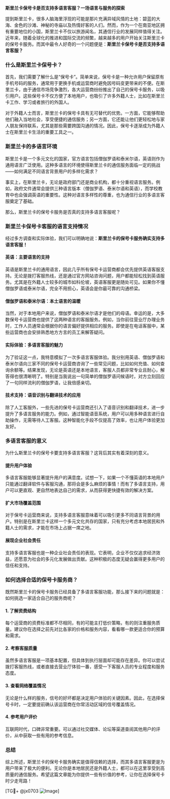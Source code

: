 **斯里兰卡保号卡是否支持多语言客服？一场语言与服务的探索**

提到斯里兰卡，很多人脑海里浮现的可能是那片充满异域风情的土地：碧蓝的大海、金色的沙滩、神秘的寺庙以及热情好客的人们。然而，作为一个在南亚地区拥有重要地位的小国，斯里兰卡不仅以旅游闻名，其通信行业的发展同样值得关注。近年来，随着全球化的推进和国际交流的频繁，越来越多的用户开始关注斯里兰卡的保号卡服务。而其中最令人好奇的一个问题便是：**斯里兰卡保号卡是否支持多语言客服？**

### 什么是斯里兰卡保号卡？

首先，我们需要了解什么是“保号卡”。简单来说，保号卡是一种允许用户保留原有手机号码的服务，通常用于更换手机或运营商时避免因号码变更带来的不便。在斯里兰卡，由于通信市场竞争激烈，各大运营商纷纷推出了自己的保号卡服务，以吸引用户。这些保号卡不仅方便了本地用户，也吸引了许多外籍人士，比如在斯里兰卡工作、学习或者旅行的外国人。

对于外籍人士而言，斯里兰卡的保号卡具有无可替代的优势。一方面，它能够帮助他们融入当地社会，享受便捷的通信服务；另一方面，它还能让他们更轻松地与家人朋友保持联系，尤其是那些需要跨国沟通的情况。因此，保号卡逐渐成为外籍人士在斯里兰卡生活的重要工具之一。

### 斯里兰卡的多语言环境

斯里兰卡是一个多元文化的国家，官方语言包括僧伽罗语和泰米尔语，英语则作为通用语言广泛使用。这种多语言的环境使得斯里兰卡的通信服务面临一定的挑战——如何满足不同语言背景用户的多样化需求？

事实上，在斯里兰卡，无论是政府部门还是商业机构，都十分重视语言服务。例如，政府文件通常会提供三种语言版本（僧伽罗语、泰米尔语和英语），而学校教育中也会强调英语的重要性。这种对语言多样性的尊重，也为通信行业的多语言客服奠定了基础。

那么，斯里兰卡的保号卡服务是否真的支持多语言客服呢？

### 斯里兰卡保号卡客服的语言支持情况

经过多方调查和实际体验，我们可以明确地说：**斯里兰卡的保号卡服务确实支持多语言客服！**

#### 英语：主要语言的支持
英语是斯里兰卡的通用语言，因此几乎所有保号卡运营商都会优先提供英语客服支持。无论是拨打客服热线，还是通过官方网站咨询问题，用户都能轻松找到英语服务。尤其是在外籍人士较多的城市如科伦坡，英语客服更是随处可见。如果你不懂僧伽罗语或泰米尔语，完全不用担心，英语会是你最可靠的沟通桥梁。

#### 僧伽罗语和泰米尔语：本土语言的温暖
当然，对于本地用户来说，僧伽罗语和泰米尔语才是他们的母语。幸运的是，大多数保号卡运营商也提供了这两种语言的客服服务。例如，当你前往营业厅办理业务时，工作人员通常会根据你的语言偏好提供相应的服务。即使是在电话客服中，某些运营商也会安排熟悉地方方言的员工来解答疑问。

#### 实际体验：多语言客服的魅力
为了验证这一点，我特意模拟了一次多语言客服体验。我分别用英语、僧伽罗语和泰米尔语向三家不同的保号卡运营商咨询了一些常见问题，比如如何充值、如何查询余额等。结果发现，无论是英语还是本地语言，客服人员都非常专业且耐心，解答得也很清晰明了。特别是当我说出一句简单的僧伽罗语问候语时，对方立刻回应了一句同样流利的僧伽罗语，让我倍感亲切。

#### 技术支持：语音识别与翻译技术的应用
除了人工客服外，一些先进的保号卡运营商还引入了语音识别和翻译技术，进一步提升了多语言服务的能力。例如，通过智能语音系统，用户可以用多种语言进行自助操作，无需等待人工客服。这种智能化手段不仅提高了效率，也让用户体验更加友好。

### 多语言客服的意义

为什么斯里兰卡的保号卡要支持多语言客服？这背后其实有着深刻的意义。

#### 提升用户体验
多语言客服能够显著提升用户的满意度。试想一下，如果一个不懂英语的本地用户只能通过翻译软件与客服沟通，那将会是多么麻烦的事情！而有了多语言支持，用户可以更直观、更自然地表达自己的需求，从而获得更快捷有效的解决方案。

#### 扩大市场覆盖范围
对于保号卡运营商来说，支持多语言客服意味着可以吸引更多不同语言背景的用户。特别是在斯里兰卡这样一个多元文化共存的国家，只有充分考虑本地居民和外籍人士的需求，才能在市场上占据一席之地。

#### 展现企业社会责任
支持多语言客服也是一种企业社会责任的表现。它表明，企业不仅仅追求经济效益，还愿意为社会的多元化发展做出贡献。这种积极的态度无疑会赢得更多用户的信任和支持。

### 如何选择合适的保号卡服务商？

既然斯里兰卡的保号卡服务已经具备了多语言客服功能，那么接下来的问题就是：如何挑选一家适合自己的服务商呢？

#### 1. **了解资费结构**
每个运营商的资费标准都不尽相同，有的可能主打低价策略，有的则注重服务质量。建议你在选择之前先对比各家的价格和服务内容，看看哪一款更适合你的预算和需求。

#### 2. **考察客服质量**
虽然多语言客服是一项基本配置，但具体到执行层面却可能存在差异。你可以尝试拨打客服热线，或者直接去营业厅体验一番，感受一下客服人员的专业程度和服务态度。

#### 3. **查看网络覆盖情况**
无论是什么样的服务，信号的好坏都是决定用户体验的关键因素。因此，在选择保号卡时，一定要提前确认该运营商在你常活动区域的信号覆盖情况。

#### 4. **参考用户评价**
互联网时代，口碑非常重要。可以通过社交媒体、论坛等渠道查阅其他用户的评价，从中获取一些有用的参考信息。

### 总结

综上所述，斯里兰卡的保号卡服务确实是值得信赖的选择，而其多语言客服更是为用户带来了极大的便利。无论你是本地居民还是外籍人士，都可以在这里享受到高质量的通信服务。希望这篇文章能为你提供一些有价值的参考，让你在选择保号卡时少走弯路！

[TG💪+ @jx0703 ![Image](https://github.com/user-attachments/assets/dbca1d08-cadb-493c-b0ec-ad6f7a83f270)]